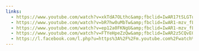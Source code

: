 ```yaml
---
links:
  - https://www.youtube.com/watch?v=xkTdA7OLthc&amp;fbclid=IwAR17tSLGTuv9T6x1zwpU87eo9KoFKG5C__-BDZ6gWNd7Q_dsKuReRvpcQro
  - https://www.youtube.com/watch?v=bR7hw0uMbTw&amp;fbclid=IwAR1-mzv_fLtHIqLDzuEj5AWLEgFQ8dlwJ1dswVoUCUSi5GQexfIB9TeI0co
  - https://www.youtube.com/watch?v=ep12a0FKNgU&amp;fbclid=IwAR1-mzv_fLtHIqLDzuEj5AWLEgFQ8dlwJ1dswVoUCUSi5GQexfIB9TeI0co
  - https://www.youtube.com/watch?v=FTYeHpeZzQw&amp;fbclid=IwAR2z5CQvE04ujvhUPWnkTDq9c7FkT4mxtf2GbcEvraijOwACSwnFms3JZr0
  - https://l.facebook.com/l.php?u=https%3A%2F%2Fm.youtube.com%2Fwatch%3Fv%3DfONoUemzjRE%26fbclid%3DIwAR2ZgCNz3OEHBrqe0YWfgMh0V7SvuA_ZCBt39FNJd0iok9Q9sJ2ed5qWOGo&amp;h=AT2nkWJa5sEXVwZ2ELu-NbrrMmEkh9kObF4m3cPQZBY5hIRcTv4LmNBIlasnYEytP7Q6m0cz9hVq8pTBB3DHXPiln1HCPEyiJ6QBr1-bhM6ZM2AXPhmA9a8O8X46-LnebQ
---
```

